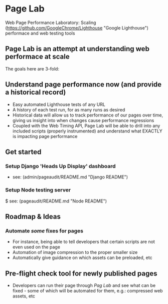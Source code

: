 # Page Lab

Web Page Performance Laboratory: Scaling (https://github.com/GoogleChrome/Lighthouse "Google Lighthouse") performace and web testing tools

## Page Lab is an attempt at understanding web performace at scale

The goals here are 3-fold:

## Understand page performance now (and provide a historical record)

* Easy automated Lighthouse tests of any URL
* A history of each test run, for as many runs as desired
* Historical data will allow us to track performance of our pages over time, giving us insight into when changes cause performance regressions
* Coupled with the Web Timing API, Page Lab will be able to drill into any included scripts (properly instrumented) and understand what EXACTLY is impacting page performance

## Get started

### Setup Django 'Heads Up Display' dashboard

* see: (admin/pageaudit/README.md "Django README")

### Setup Node testing server

$ see: (pageaudit/README.md "Node README")

## Roadmap & Ideas

### Automate _some_ fixes for pages

* For instance, being able to tell developers that certain scripts are not even used on the page
* Automation of image compression to the proper smaller size
* Automatically give guidance on which assets can be preloaded, etc

## Pre-flight check tool for newly published pages

* Developers can run their page through *Pag Lab* and see what can be fixed - some of which will be automated for them, e.g.: compressed web assets, etc
